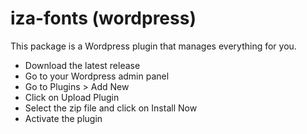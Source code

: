 # iza-fonts (wordpress)

This package is a Wordpress plugin that manages everything for you.

- Download the latest release
- Go to your Wordpress admin panel
- Go to Plugins > Add New
- Click on Upload Plugin
- Select the zip file and click on Install Now
- Activate the plugin
